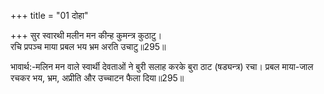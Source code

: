 +++
title = "01 दोहा"

+++
सुर स्वारथी मलीन मन कीन्ह कुमन्त्र कुठाटु।  
रचि प्रपञ्च माया प्रबल भय भ्रम अरति उचाटु॥295॥  

भावार्थ:-मलिन मन वाले स्वार्थी देवताओं ने बुरी सलाह करके बुरा ठाट (षड्यन्त्र) रचा। प्रबल माया-जाल रचकर भय, भ्रम, अप्रीति और उच्चाटन फैला दिया॥295॥  



